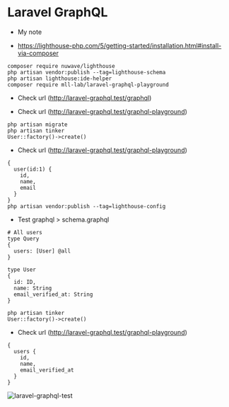 # Laravel GraphQL

* My note

* https://lighthouse-php.com/5/getting-started/installation.html#install-via-composer

```
composer require nuwave/lighthouse
php artisan vendor:publish --tag=lighthouse-schema
php artisan lighthouse:ide-helper
composer require mll-lab/laravel-graphql-playground
```

* Check url (http://laravel-graphql.test/graphql)

* Check url (http://laravel-graphql.test/graphql-playground)

```
php artisan migrate
php artisan tinker
User::factory()->create()
```

* Check url (http://laravel-graphql.test/graphql-playground)

```
{
  user(id:1) {
    id,
    name,
    email
  }
}
php artisan vendor:publish --tag=lighthouse-config
```

* Test graphql > schema.graphql

```
# All users
type Query
{
  users: [User] @all
}

type User
{
  id: ID,
  name: String
  email_verified_at: String
}
```

```
php artisan tinker
User::factory()->create()
```

* Check url (http://laravel-graphql.test/graphql-playground)

```
{
  users {
    id,
    name,
    email_verified_at
  }
}
```
<img src="https://i.ibb.co/Zf33xdg/laravel-graphql-test.jpg" alt="laravel-graphql-test" border="0">
